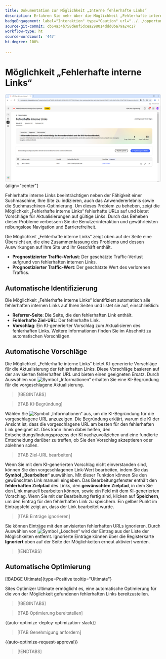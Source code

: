 ```yaml
---
title: Dokumentation zur Möglichkeit „Interne fehlerhafte Links“
description: Erfahren Sie mehr über die Möglichkeit „Fehlerhafte interne Links“ und darüber, wie Sie sie zur Verbesserung der Interaktion auf Ihrer Website verwenden können.
badgeEngagement: label="Interaktion" type="Caution" url="../../opportunity-types/engagement.md" tooltip="Interaktion"
source-git-commit: cb64a34b758de8f5dcea298014ddd0ba79a24c17
workflow-type: ht
source-wordcount: '447'
ht-degree: 100%

---
```



# Möglichkeit „Fehlerhafte interne Links“

![Möglichkeit „Fehlerhafte interne Links“](./assets/broken-internal-links/hero.png){align="center"}

Fehlerhafte interne Links beeinträchtigen neben der Fähigkeit einer Suchmaschine, Ihre Site zu indizieren, auch das Anwendererlebnis sowie die Suchmaschinen-Optimierung. Um dieses Problem zu beheben, zeigt die Möglichkeit „Fehlerhafte interne Links“ fehlerhafte URLs auf und bietet Vorschläge für Aktualisierungen auf gültige Links. Durch das Beheben dieser Probleme verbessern Sie die Benutzerinteraktion und gewährleisten reibungslose Navigation und Barrierefreiheit.

Die Möglichkeit „Fehlerhafte interne Links“ zeigt oben auf der Seite eine Übersicht an, die eine Zusammenfassung des Problems und dessen Auswirkungen auf Ihre Site und Ihr Geschäft enthält.

* **Prognostizierter Traffic-Verlust**: Der geschätzte Traffic-Verlust aufgrund von fehlerhaften internen Links.
* **Prognostizierter Traffic-Wert**: Der geschätzte Wert des verlorenen Traffics.

## Automatische Identifizierung

<!---![Auto-identify broken internal links](./assets/missing-or-invalid-metadata/auto-identify.png){align="center"}-->

Die Möglichkeit „Fehlerhafte interne Links“ identifiziert automatisch alle fehlerhaften internen Links auf Ihren Seiten und listet sie auf, einschließlich:

* **Referrer-Seite**: Die Seite, die den fehlerhaften Link enthält.
* **Fehlerhafte Ziel-URL**: Der fehlerhafte Link.
* **Vorschlag**: Ein KI-generierter Vorschlag zum Aktualisieren des fehlerhaften Links. Weitere Informationen finden Sie im Abschnitt zu automatischen Vorschlägen.

## Automatische Vorschläge

<!--![Auto-suggest broken internal links](./assets/broken-internal-links/auto-suggest.png){align="center"}-->

Die Möglichkeit „Fehlerhafte interne Links“ bietet KI-generierte Vorschläge für die Aktualisierung der fehlerhaften Links. Diese Vorschläge basieren auf der anvisierten fehlerhaften URL und bieten einen geeigneten Ersatz. Durch Auswählen von ![Symbol „Informationen“](https://spectrum.adobe.com/static/icons/workflow_18/Smock_InfoOutline_18_N.svg) erhalten Sie eine KI-Begründung für die vorgeschlagene Aktualisierung.


>[!BEGINTABS]

>[!TAB KI-Begründung]

<!--[AI rationale of broken internal links](./assets/broken-internal-links/auto-suggest-ai-rationale.png) -->

Wählen Sie ![Symbol „Informationen“](https://spectrum.adobe.com/static/icons/workflow_18/Smock_InfoOutline_18_N.svg) aus, um die KI-Begründung für die vorgeschlagene URL anzuzeigen. Die Begründung erklärt, warum die KI der Ansicht ist, dass die vorgeschlagene URL am besten für den fehlerhaften Link geeignet ist. Dies kann Ihnen dabei helfen, den Entscheidungsfindungsprozess der KI nachzuvollziehen und eine fundierte Entscheidung darüber zu treffen, ob Sie den Vorschlag akzeptieren oder ablehnen sollen.

>[!TAB Ziel-URL bearbeiten]

<!--![Edit suggested URL of broken internal links](./assets/broken-internal-links/edit-target-url.png){align="center"}-->

Wenn Sie mit dem KI-generierten Vorschlag nicht einverstanden sind, können Sie den vorgeschlagenen Link-Wert bearbeiten, indem Sie das **Symbol „Bearbeiten“** auswählen. Mit dieser Funktion können Sie den gewünschten Link manuell eingeben. Das Bearbeitungsfenster enthält den **fehlerhaften Zielpfad** des Links, den **gewünschten Zielpfad**, in dem Sie den Link manuell bearbeiten können, sowie ein Feld mit dem KI-generierten Vorschlag. Wenn Sie mit der Bearbeitung fertig sind, klicken auf **Speichern**, um den Eintrag für den fehlerhaften Link zu speichern. Ein gelber Punkt im Eintragsfeld zeigt an, dass der Link bearbeitet wurde.

>[!TAB Einträge ignorieren]

<!--![Ignore broken links](./assets/broken-internal-links/ignore.png){align="center"}-->

Sie können Einträge mit den anvisierten fehlerhaften URLs ignorieren. Durch Auswählen von ![Symbol „Löschen“](https://spectrum.adobe.com/static/icons/ui_18/CrossSize500.svg) wird der Eintrag aus der Liste der Möglichkeiten entfernt. Ignorierte Einträge können über die Registerkarte **Ignoriert** oben auf der Seite der Möglichkeiten erneut aktiviert werden.

>[!ENDTABS]


## Automatische Optimierung

[!BADGE Ultimate]{type=Positive tooltip="Ultimate"}

<!---![Auto-optimize suggested invalid or missing metadata](./assets/broken-internal-links/auto-optimize.png){align="center"}-->

Sites Optimizer Ultimate ermöglicht es, eine automatische Optimierung für die von der Möglichkeit gefundenen fehlerhaften Links bereitzustellen. <!--- TBD-need more in-depth and opportunity specific information here. What does the auto-optimization do?-->


>[!BEGINTABS]

>[!TAB Optimierung bereitstellen]

{{auto-optimize-deploy-optimization-slack}}

>[!TAB Genehmigung anfordern]

{{auto-optimize-request-approval}}

>[!ENDTABS]

